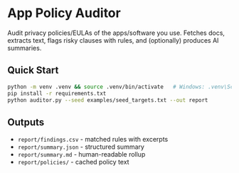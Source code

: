 # App Policy Auditor

Audit privacy policies/EULAs of the apps/software you use. Fetches docs, extracts text, flags risky clauses with rules, and (optionally) produces AI summaries.

## Quick Start

```bash
python -m venv .venv && source .venv/bin/activate   # Windows: .venv\Scripts\activate
pip install -r requirements.txt
python auditor.py --seed examples/seed_targets.txt --out report
```

## Outputs

- `report/findings.csv` - matched rules with excerpts
- `report/summary.json` - structured summary
- `report/summary.md` - human-readable rollup
- `report/policies/` - cached policy text
